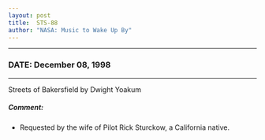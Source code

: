 ```yaml
---
layout: post
title:  STS-88
author: "NASA: Music to Wake Up By"
---
```


----
### DATE: December 08, 1998
----
Streets of Bakersfield by Dwight Yoakum

##### Comment:
* Requested by the wife of Pilot Rick Sturckow, a California native.
